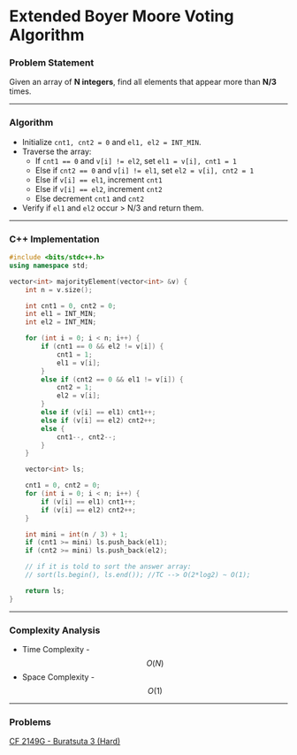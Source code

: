 # Extended Boyer Moore Voting Algorithm

### Problem Statement

Given an array of **N integers**, find all elements that appear more than **N/3** times.

***

### Algorithm

* Initialize `cnt1, cnt2 = 0` and `el1, el2 = INT_MIN`.
* Traverse the array:
  * If `cnt1 == 0` and `v[i] != el2`, set `el1 = v[i], cnt1 = 1`
  * Else if `cnt2 == 0` and `v[i] != el1`, set `el2 = v[i], cnt2 = 1`
  * Else if `v[i] == el1`, increment `cnt1`
  * Else if `v[i] == el2`, increment `cnt2`
  * Else decrement `cnt1` and `cnt2`
* Verify if `el1` and `el2` occur > N/3 and return them.

***

### C++ Implementation

```cpp
#include <bits/stdc++.h>
using namespace std;

vector<int> majorityElement(vector<int> &v) {
    int n = v.size();

    int cnt1 = 0, cnt2 = 0;
    int el1 = INT_MIN;
    int el2 = INT_MIN;

    for (int i = 0; i < n; i++) {
        if (cnt1 == 0 && el2 != v[i]) {
            cnt1 = 1;
            el1 = v[i];
        }
        else if (cnt2 == 0 && el1 != v[i]) {
            cnt2 = 1;
            el2 = v[i];
        }
        else if (v[i] == el1) cnt1++;
        else if (v[i] == el2) cnt2++;
        else {
            cnt1--, cnt2--;
        }
    }

    vector<int> ls;

    cnt1 = 0, cnt2 = 0;
    for (int i = 0; i < n; i++) {
        if (v[i] == el1) cnt1++;
        if (v[i] == el2) cnt2++;
    }

    int mini = int(n / 3) + 1;
    if (cnt1 >= mini) ls.push_back(el1);
    if (cnt2 >= mini) ls.push_back(el2);

    // if it is told to sort the answer array:
    // sort(ls.begin(), ls.end()); //TC --> O(2*log2) ~ O(1);

    return ls;
}
```

***

### Complexity Analysis

* Time Complexity - $$O(N)$$
* Space Complexity - $$O(1)$$

***

### Problems

[CF 2149G - Buratsuta 3 (Hard)](https://codeforces.com/contest/2149/problem/G)
